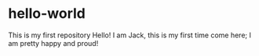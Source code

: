 # hello-world
This is my first repository
Hello! I am Jack, this is my first time come here; I am pretty happy and proud!
